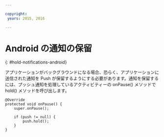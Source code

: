 ```yaml
---

copyright:
 years: 2015, 2016

---
```


# Android の通知の保留
{: #hold-notifications-android}

アプリケーションがバックグラウンドになる場合、恐らく、アプリケーションに送信された通知を Push が保留するようにする必要があります。通知を保留するには、プッシュ通知を処理しているアクティビティーの onPause() メソッドで hold() メソッドを呼び出します。

```
@Override
protected void onPause() {
    super.onPause();

    if (push != null) {
        push.hold();
    }
} 
```
